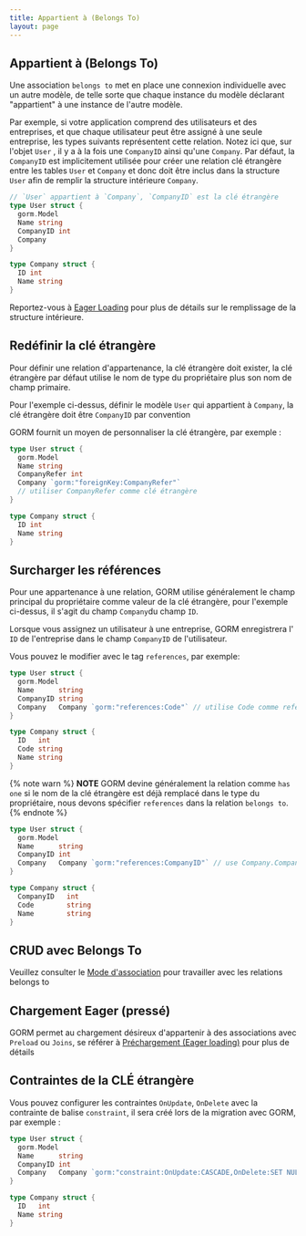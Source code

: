 ```yaml
---
title: Appartient à (Belongs To)
layout: page
---
```


## Appartient à (Belongs To)

Une association `belongs to` met en place une connexion individuelle avec un autre modèle, de telle sorte que chaque instance du modèle déclarant "appartient" à une instance de l'autre modèle.

Par exemple, si votre application comprend des utilisateurs et des entreprises, et que chaque utilisateur peut être assigné à une seule entreprise, les types suivants représentent cette relation. Notez ici que, sur l'objet `User` , il y a à la fois une `CompanyID` ainsi qu'une `Company`. Par défaut, la `CompanyID` est implicitement utilisée pour créer une relation clé étrangère entre les tables `User` et `Company` et donc doit être inclus dans la structure `User` afin de remplir la structure intérieure `Company`.

```go
// `User` appartient à `Company`, `CompanyID` est la clé étrangère
type User struct {
  gorm.Model
  Name string
  CompanyID int
  Company
}

type Company struct {
  ID int
  Name string
}
```

Reportez-vous à [Eager Loading](belongs_to.html#Eager-Loading) pour plus de détails sur le remplissage de la structure intérieure.

## Redéfinir la clé étrangère

Pour définir une relation d'appartenance, la clé étrangère doit exister, la clé étrangère par défaut utilise le nom de type du propriétaire plus son nom de champ primaire.

Pour l'exemple ci-dessus, définir le modèle `User` qui appartient à `Company`, la clé étrangère doit être `CompanyID` par convention

GORM fournit un moyen de personnaliser la clé étrangère, par exemple :

```go
type User struct {
  gorm.Model
  Name string
  CompanyRefer int
  Company `gorm:"foreignKey:CompanyRefer"`
  // utiliser CompanyRefer comme clé étrangère
}

type Company struct {
  ID int
  Name string
}
```

## Surcharger les références

Pour une appartenance à une relation, GORM utilise généralement le champ principal du propriétaire comme valeur de la clé étrangère, pour l'exemple ci-dessus, il s'agit du champ `Company`du champ `ID`.

Lorsque vous assignez un utilisateur à une entreprise, GORM enregistrera l' `ID` de l'entreprise dans le champ `CompanyID` de l'utilisateur.

Vous pouvez le modifier avec le tag `references`, par exemple:

```go
type User struct {
  gorm.Model
  Name      string
  CompanyID string
  Company   Company `gorm:"references:Code"` // utilise Code comme references
}

type Company struct {
  ID   int
  Code string
  Name string
}
```

{% note warn %}
**NOTE** GORM devine généralement la relation comme `has one` si le nom de la clé étrangère est déjà remplacé dans le type du propriétaire, nous devons spécifier `references` dans la relation `belongs to`.
{% endnote %}

```go
type User struct {
  gorm.Model
  Name      string
  CompanyID int
  Company   Company `gorm:"references:CompanyID"` // use Company.CompanyID as references
}

type Company struct {
  CompanyID   int
  Code        string
  Name        string
}
```

## CRUD avec Belongs To

Veuillez consulter le [Mode d'association](associations.html#Association-Mode) pour travailler avec les relations belongs to

## Chargement Eager (pressé)

GORM permet au chargement désireux d'appartenir à des associations avec `Preload` ou `Joins`, se référer à [Préchargement (Eager loading)](preload.html) pour plus de détails

## Contraintes de la CLÉ étrangère

Vous pouvez configurer les contraintes `OnUpdate`, `OnDelete` avec la contrainte de balise `constraint`, il sera créé lors de la migration avec GORM, par exemple :

```go
type User struct {
  gorm.Model
  Name      string
  CompanyID int
  Company   Company `gorm:"constraint:OnUpdate:CASCADE,OnDelete:SET NULL;"`
}

type Company struct {
  ID   int
  Name string
}
```
